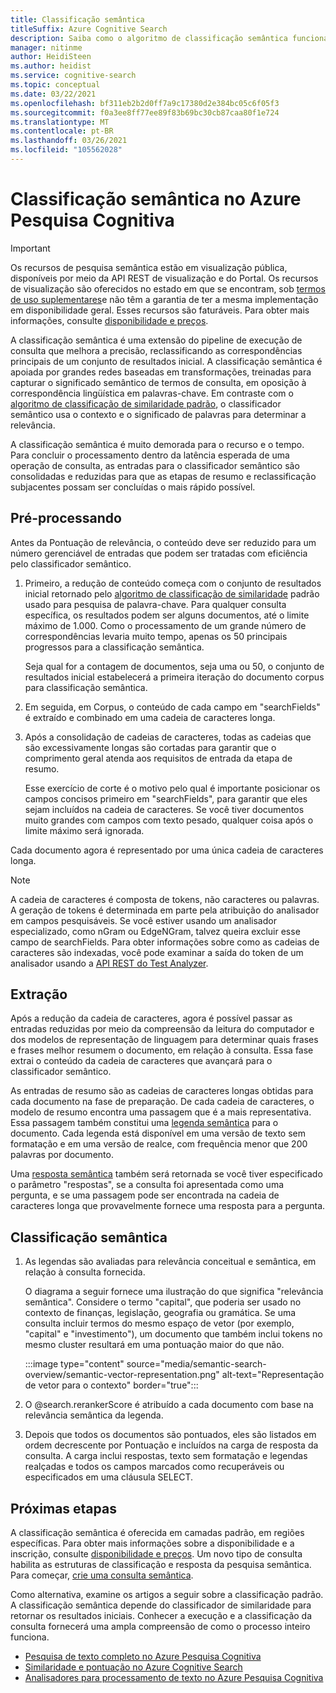 ```yaml
---
title: Classificação semântica
titleSuffix: Azure Cognitive Search
description: Saiba como o algoritmo de classificação semântica funciona no Azure Pesquisa Cognitiva.
manager: nitinme
author: HeidiSteen
ms.author: heidist
ms.service: cognitive-search
ms.topic: conceptual
ms.date: 03/22/2021
ms.openlocfilehash: bf311eb2b2d0ff7a9c17380d2e384bc05c6f05f3
ms.sourcegitcommit: f0a3ee8ff77ee89f83b69bc30cb87caa80f1e724
ms.translationtype: MT
ms.contentlocale: pt-BR
ms.lasthandoff: 03/26/2021
ms.locfileid: "105562028"
---
```

# <a name="semantic-ranking-in-azure-cognitive-search"></a>Classificação semântica no Azure Pesquisa Cognitiva

> [!IMPORTANT]
> Os recursos de pesquisa semântica estão em visualização pública, disponíveis por meio da API REST de visualização e do Portal. Os recursos de visualização são oferecidos no estado em que se encontram, sob [termos de uso suplementares](https://azure.microsoft.com/support/legal/preview-supplemental-terms/)e não têm a garantia de ter a mesma implementação em disponibilidade geral. Esses recursos são faturáveis. Para obter mais informações, consulte [disponibilidade e preços](semantic-search-overview.md#availability-and-pricing).

A classificação semântica é uma extensão do pipeline de execução de consulta que melhora a precisão, reclassificando as correspondências principais de um conjunto de resultados inicial. A classificação semântica é apoiada por grandes redes baseadas em transformações, treinadas para capturar o significado semântico de termos de consulta, em oposição à correspondência lingüística em palavras-chave. Em contraste com o [algoritmo de classificação de similaridade padrão](index-ranking-similarity.md), o classificador semântico usa o contexto e o significado de palavras para determinar a relevância.

A classificação semântica é muito demorada para o recurso e o tempo. Para concluir o processamento dentro da latência esperada de uma operação de consulta, as entradas para o classificador semântico são consolidadas e reduzidas para que as etapas de resumo e reclassificação subjacentes possam ser concluídas o mais rápido possível.

## <a name="pre-processing"></a>Pré-processando

Antes da Pontuação de relevância, o conteúdo deve ser reduzido para um número gerenciável de entradas que podem ser tratadas com eficiência pelo classificador semântico.

1. Primeiro, a redução de conteúdo começa com o conjunto de resultados inicial retornado pelo [algoritmo de classificação de similaridade](index-ranking-similarity.md) padrão usado para pesquisa de palavra-chave. Para qualquer consulta específica, os resultados podem ser alguns documentos, até o limite máximo de 1.000. Como o processamento de um grande número de correspondências levaria muito tempo, apenas os 50 principais progressos para a classificação semântica.

   Seja qual for a contagem de documentos, seja uma ou 50, o conjunto de resultados inicial estabelecerá a primeira iteração do documento corpus para classificação semântica.

1. Em seguida, em Corpus, o conteúdo de cada campo em "searchFields" é extraído e combinado em uma cadeia de caracteres longa.

1. Após a consolidação de cadeias de caracteres, todas as cadeias que são excessivamente longas são cortadas para garantir que o comprimento geral atenda aos requisitos de entrada da etapa de resumo.

   Esse exercício de corte é o motivo pelo qual é importante posicionar os campos concisos primeiro em "searchFields", para garantir que eles sejam incluídos na cadeia de caracteres. Se você tiver documentos muito grandes com campos com texto pesado, qualquer coisa após o limite máximo será ignorada.

Cada documento agora é representado por uma única cadeia de caracteres longa.

> [!NOTE]
> A cadeia de caracteres é composta de tokens, não caracteres ou palavras. A geração de tokens é determinada em parte pela atribuição do analisador em campos pesquisáveis. Se você estiver usando um analisador especializado, como nGram ou EdgeNGram, talvez queira excluir esse campo de searchFields. Para obter informações sobre como as cadeias de caracteres são indexadas, você pode examinar a saída do token de um analisador usando a [API REST do Test Analyzer](/rest/api/searchservice/test-analyzer).

## <a name="extraction"></a>Extração

Após a redução da cadeia de caracteres, agora é possível passar as entradas reduzidas por meio da compreensão da leitura do computador e dos modelos de representação de linguagem para determinar quais frases e frases melhor resumem o documento, em relação à consulta. Essa fase extrai o conteúdo da cadeia de caracteres que avançará para o classificador semântico.

As entradas de resumo são as cadeias de caracteres longas obtidas para cada documento na fase de preparação. De cada cadeia de caracteres, o modelo de resumo encontra uma passagem que é a mais representativa. Essa passagem também constitui uma [legenda semântica](semantic-how-to-query-request.md) para o documento. Cada legenda está disponível em uma versão de texto sem formatação e em uma versão de realce, com frequência menor que 200 palavras por documento.

Uma [resposta semântica](semantic-answers.md) também será retornada se você tiver especificado o parâmetro "respostas", se a consulta foi apresentada como uma pergunta, e se uma passagem pode ser encontrada na cadeia de caracteres longa que provavelmente fornece uma resposta para a pergunta.

## <a name="semantic-ranking"></a>Classificação semântica

1. As legendas são avaliadas para relevância conceitual e semântica, em relação à consulta fornecida.

   O diagrama a seguir fornece uma ilustração do que significa "relevância semântica". Considere o termo "capital", que poderia ser usado no contexto de finanças, legislação, geografia ou gramática. Se uma consulta incluir termos do mesmo espaço de vetor (por exemplo, "capital" e "investimento"), um documento que também inclui tokens no mesmo cluster resultará em uma pontuação maior do que não.

   :::image type="content" source="media/semantic-search-overview/semantic-vector-representation.png" alt-text="Representação de vetor para o contexto" border="true":::

1. O @search.rerankerScore é atribuído a cada documento com base na relevância semântica da legenda.

1. Depois que todos os documentos são pontuados, eles são listados em ordem decrescente por Pontuação e incluídos na carga de resposta da consulta. A carga inclui respostas, texto sem formatação e legendas realçadas e todos os campos marcados como recuperáveis ou especificados em uma cláusula SELECT.

## <a name="next-steps"></a>Próximas etapas

A classificação semântica é oferecida em camadas padrão, em regiões específicas. Para obter mais informações sobre a disponibilidade e a inscrição, consulte [disponibilidade e preços](semantic-search-overview.md#availability-and-pricing). Um novo tipo de consulta habilita as estruturas de classificação e resposta da pesquisa semântica. Para começar, [crie uma consulta semântica](semantic-how-to-query-request.md).

Como alternativa, examine os artigos a seguir sobre a classificação padrão. A classificação semântica depende do classificador de similaridade para retornar os resultados iniciais. Conhecer a execução e a classificação da consulta fornecerá uma ampla compreensão de como o processo inteiro funciona.

+ [Pesquisa de texto completo no Azure Pesquisa Cognitiva](search-lucene-query-architecture.md)
+ [Similaridade e pontuação no Azure Cognitive Search](index-similarity-and-scoring.md)
+ [Analisadores para processamento de texto no Azure Pesquisa Cognitiva](search-analyzers.md)